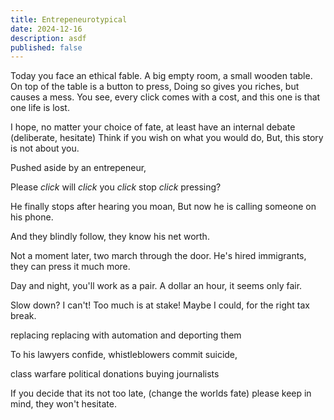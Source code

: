 ```yaml
---
title: Entrepeneurotypical
date: 2024-12-16
description: asdf
published: false
---
```


<!-- scenario is if you push a button it gives you money but kills someone else -->

Today you face an ethical fable.
A big empty room, a small wooden table.
On top of the table is a button to press,
Doing so gives you riches, but causes a mess.
You see, every click comes with a cost,
and this one is that one life is lost.

I hope, no matter your choice of fate,
at least have an internal debate (deliberate, hesitate)
Think if you wish on what you would do,
But, this story is not about you.

Pushed aside by an entrepeneur,

Please _click_ will _click_ you _click_ stop _click_ pressing?

He finally stops after hearing you moan,
But now he is calling someone on his phone.

And they blindly follow, they know his net worth.

Not a moment later, two march through the door.
He's hired immigrants, they can press it much more.

Day and night, you'll work as a pair.
A dollar an hour, it seems only fair.

<!-- slow bit that describes scaling up -->

Slow down? I can't! Too much is at stake!
Maybe I could, for the right tax break.

<!-- fast pased bit with quick rhymes about all the unethical doings to make money -->

replacing
replacing with automation and deporting them

To his lawyers confide,
whistleblowers commit suicide,

class warfare
political donations
buying journalists

If you decide that its not too late, (change the worlds fate)
please keep in mind, they won't hesitate.
